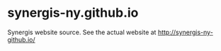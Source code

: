 synergis-ny.github.io
=====================

Synergis website source.  See the actual website at http://synergis-ny-github.io/

